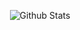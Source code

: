   <p align="center">
        <img src="https://raw.githubusercontent.com/bornmay/bornmay/Update/svg/Bottom.svg" alt="Github Stats" />
</p>
